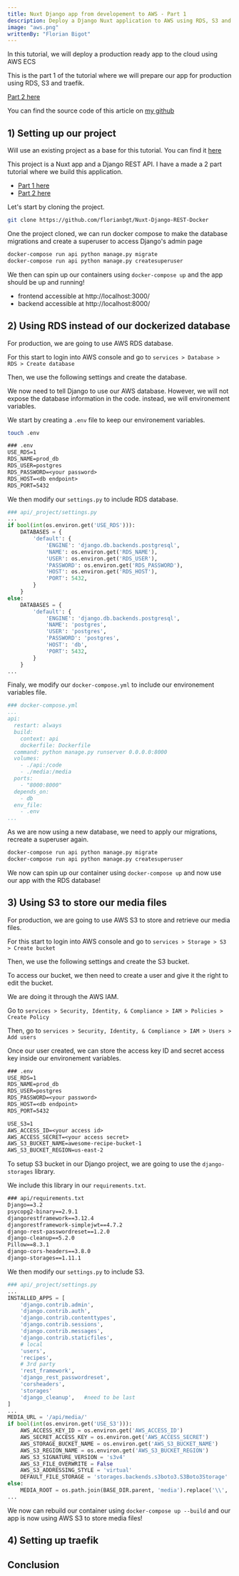 ```yaml
---
title: Nuxt Django app from developement to AWS - Part 1
description: Deploy a Django Nuxt application to AWS using RDS, S3 and ECS services. Part 1, prepare the app for production using RDS, S3 and traefik
image: "aws.png"
writtenBy: "Florian Bigot"
---
```


In this tutorial, we will deploy a production ready app to the cloud using AWS ECS

This is the part 1 of the tutorial where we will prepare our app for production using RDS, S3 and traefik.

[Part 2 here](https://blog.florianbgt.com/Nuxt_Django_from_dev_to_AWS_Part2)

You can find the source code of this article on [my github](https://github.com/florianbgt/Nuxt-Django-ECS)

## 1) Setting up our project

Will use an existing project as a base for this tutorial.
You can find it [here](https://github.com/florianbgt/Nuxt-Django-REST-Docker)

This project is a Nuxt app and a Django REST API.
I have a made a 2 part tutorial where we build this application.

- [Part 1 here](https://blog.florianbgt.com/Nuxt_Django_REST_Docker_Part1)
- [Part 2 here](https://blog.florianbgt.com/Nuxt_Django_REST_Docker_Part2)

Let's start by cloning the project.

```bash
git clone https://github.com/florianbgt/Nuxt-Django-REST-Docker
```

One the project cloned, we can run docker compose to make the database migrations and create a superuser to access Django's admin page

```bash
docker-compose run api python manage.py migrate
docker-compose run api python manage.py createsuperuser
```

We then can spin up our containers using `docker-compose up` and the app should be up and running!

- frontend accessible at http://localhost:3000/
- backend accessible at http://localhost:8000/

<div><blog-img src="app.png" alt="Nuxt app landing page" width="100%" height="auto" class="shadow mb-3"/></div>

## 2) Using RDS instead of our dockerized database

For production, we are going to use AWS RDS database.

For this start to login into AWS console and go to `services > Database > RDS > Create database`

Then, we use the following settings and create the database.

<div><blog-img src="RDS-settings_1.png" alt="RDS settings 1/3" width="100%" height="auto" class="shadow mb-3"/></div>

<div><blog-img src="RDS-settings_2.png" alt="RDS settings 2/3" width="100%" height="auto" class="shadow mb-3"/></div>

<div><blog-img src="RDS-settings_3.png" alt="RDS settings 3/3" width="100%" height="auto" class="shadow mb-3"/></div>

We now need to tell Django to use our AWS database. However, we will not expose the database information in the code. instead, we will environement variables.

We start by creating a `.env` file to keep our environement variables.

```bash
touch .env
```

```txt
### .env
USE_RDS=1
RDS_NAME=prod_db
RDS_USER=postgres
RDS_PASSWORD=<your password>
RDS_HOST=<db endpoint>
RDS_PORT=5432
```

We then modify our `settings.py` to include RDS database.

```python
### api/_project/settings.py
...
if bool(int(os.environ.get('USE_RDS'))):
    DATABASES = {
        'default': {
            'ENGINE': 'django.db.backends.postgresql',
            'NAME': os.environ.get('RDS_NAME'),
            'USER': os.environ.get('RDS_USER'),
            'PASSWORD': os.environ.get('RDS_PASSWORD'),
            'HOST': os.environ.get('RDS_HOST'),
            'PORT': 5432,
        }
    }
else:
    DATABASES = {
        'default': {
            'ENGINE': 'django.db.backends.postgresql',
            'NAME': 'postgres',
            'USER': 'postgres',
            'PASSWORD': 'postgres',
            'HOST': 'db',
            'PORT': 5432,
        }
    }
...
```

Finaly, we modify our `docker-compose.yml` to include our environement variables file.

```yaml
### docker-compose.yml
...
api:
  restart: always
  build:
    context: api
    dockerfile: Dockerfile
  command: python manage.py runserver 0.0.0.0:8000
  volumes:
    - ./api:/code
    - ./media:/media
  ports:
    - "8000:8000"
  depends_on:
    - db
  env_file:
    - .env
...
```

As we are now using a new database, we need to apply our migrations, recreate a superuser again.

```bash
docker-compose run api python manage.py migrate
docker-compose run api python manage.py createsuperuser
```

We now can spin up our container using `docker-compose up` and now use our app with the RDS database!

## 3) Using S3 to store our media files

For production, we are going to use AWS S3 to store and retrieve our media files.

For this start to login into AWS console and go to `services > Storage > S3 > Create bucket`

Then, we use the following settings and create the S3 bucket.

<div><blog-img src="S3-settings_1.png" alt="S3 settings" width="100%" height="auto" class="shadow mb-3"/></div>

To access our bucket, we then need to create a user and give it the right to edit the bucket.

We are doing it through the AWS IAM.

Go to `services > Security, Identity, & Compliance > IAM > Policies > Create Policy`

<div><blog-img src="IAM-create_policy_1.png" alt="IAM policy 1/2" width="100%" height="auto" class="shadow mb-3"/></div>

<div><blog-img src="IAM-create_policy_2.png" alt="IAM policy 2/2" width="100%" height="auto" class="shadow mb-3"/></div>

Then, go to `services > Security, Identity, & Compliance > IAM > Users > Add users`

<div><blog-img src="IAM-create_user_1.png" alt="IAM user 1/2" width="100%" height="auto" class="shadow mb-3"/></div>

<div><blog-img src="IAM-create_user_2.png" alt="IAM user 2/2" width="100%" height="auto" class="shadow mb-3"/></div>

Once our user created, we can store the access key ID and secret access key inside our environement variables.

```txt
### .env
USE_RDS=1
RDS_NAME=prod_db
RDS_USER=postgres
RDS_PASSWORD=<your password>
RDS_HOST=<db endpoint>
RDS_PORT=5432

USE_S3=1
AWS_ACCESS_ID=<your access id>
AWS_ACCESS_SECRET=<your access secret>
AWS_S3_BUCKET_NAME=awesome-recipe-bucket-1
AWS_S3_BUCKET_REGION=us-east-2
```

To setup S3 bucket in our Django project, we are going to use the `django-storages` library.

We include this library in our `requirements.txt`.

```txt
### api/requirements.txt
Django==3.2
psycopg2-binary==2.9.1
djangorestframework==3.12.4
djangorestframework-simplejwt==4.7.2
django-rest-passwordreset==1.2.0
django-cleanup==5.2.0
Pillow==8.3.1
django-cors-headers==3.8.0
django-storages==1.11.1
```

We then modify our `settings.py` to include S3.

```python
### api/_project/settings.py
...
INSTALLED_APPS = [
    'django.contrib.admin',
    'django.contrib.auth',
    'django.contrib.contenttypes',
    'django.contrib.sessions',
    'django.contrib.messages',
    'django.contrib.staticfiles',
    # local
    'users',
    'recipes',
    # 3rd party
    'rest_framework',
    'django_rest_passwordreset',
    'corsheaders',
    'storages'
    'django_cleanup',   #need to be last
]
...
MEDIA_URL = '/api/media/'
if bool(int(os.environ.get('USE_S3'))):
    AWS_ACCESS_KEY_ID = os.environ.get('AWS_ACCESS_ID')
    AWS_SECRET_ACCESS_KEY = os.environ.get('AWS_ACCESS_SECRET')
    AWS_STORAGE_BUCKET_NAME = os.environ.get('AWS_S3_BUCKET_NAME')
    AWS_S3_REGION_NAME = os.environ.get('AWS_S3_BUCKET_REGION')
    AWS_S3_SIGNATURE_VERSION = 's3v4'
    AWS_S3_FILE_OVERWRITE = False
    AWS_S3_ADDRESSING_STYLE = 'virtual'
    DEFAULT_FILE_STORAGE = 'storages.backends.s3boto3.S3Boto3Storage'
else:
    MEDIA_ROOT = os.path.join(BASE_DIR.parent, 'media').replace('\\', '/')
...
```

We now can rebuild our container using `docker-compose up --build` and our app is now using AWS S3 to store media files!

## 4) Setting up traefik

## Conclusion